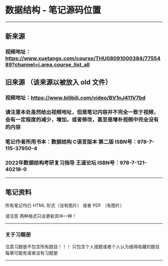 # 数据结构 - 笔记源码位置

---

## 新来源

### 视频地址：https://www.xuetangx.com/course/THU08091000384/7755489?channel=i.area.course_list_all

## 旧来源 （该来源以被放入 old 文件）

### 视频地址：https://www.bilibili.com/video/BV1nJ411V7bd

### 请注意本处虽然给出视频地址，但是笔记内容并不完全一致于视频，会有一定程度的减少，增加，或者修改，甚至是增补视频中完全没有的内容

### 笔记作者所用书本：数据结构 C语言版本 第二版 ISBN号：978-7-115-37950-4
### 2022年数据结构考研复习指导 王道论坛 ISBN号：978-7-121-40218-0

---

## 笔记资料

所有笔记均已 HTML 形式（没有图片） 或者 PDF （有图片）

请注意 两种格式只会更新其中一种！

---

### 关于习题册

注意习题册不包含所有题目！！！
只包含个人错题或者个人认为值得收藏的题目
每章可能有或者没有习题册

---

